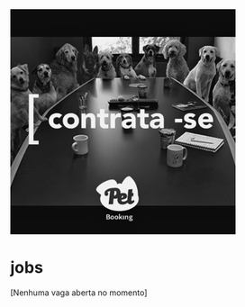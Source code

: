 <img src="https://github.com/PetBookingBrasil/jobs/blob/master/contratase.png" height="400" width="400" alt="Pet Booking Contrata!" />

# jobs

[Nenhuma vaga aberta no momento]
